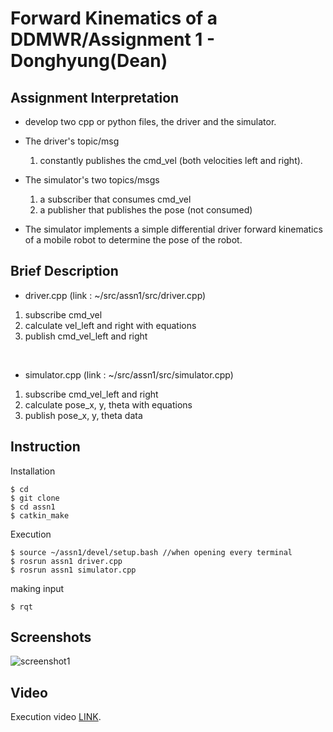 # Forward Kinematics of a DDMWR/Assignment 1 - Donghyung(Dean)

## Assignment Interpretation
* develop two cpp or python files, the driver and the simulator.

* The driver's topic/msg 
    1) constantly publishes the cmd_vel (both velocities left and right). 

* The simulator's two topics/msgs 
    1) a subscriber that consumes cmd_vel
    1) a publisher that publishes the pose (not consumed)

* The simulator implements a simple differential driver forward kinematics of a mobile robot to determine the pose of the robot.

## Brief Description
* driver.cpp (link : ~/src/assn1/src/driver.cpp)
1. subscribe cmd_vel
2. calculate vel_left and right with equations
3. publish cmd_vel_left and right

<br/>

* simulator.cpp (link : ~/src/assn1/src/simulator.cpp)
1. subscribe cmd_vel_left and right
2. calculate pose_x, y, theta with equations
3. publish pose_x, y, theta data

## Instruction
Installation
```
$ cd  
$ git clone  
$ cd assn1  
$ catkin_make  
```
Execution
```
$ source ~/assn1/devel/setup.bash //when opening every terminal
$ rosrun assn1 driver.cpp
$ rosrun assn1 simulator.cpp
```
making input
```
$ rqt
```

## Screenshots
![screenshot1](./images/screenshot1.png)

## Video
Execution video [LINK](https://pages.github.com/).

